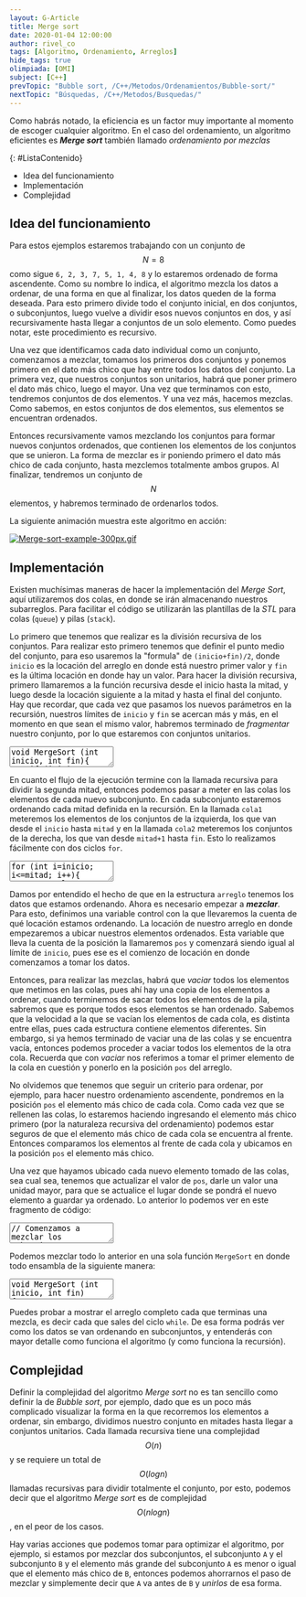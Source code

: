 ```yaml
---
layout: G-Article
title: Merge sort
date: 2020-01-04 12:00:00
author: rivel_co
tags: [Algoritmo, Ordenamiento, Arreglos]
hide_tags: true
olimpiada: [OMI]
subject: [C++]
prevTopic: "Bubble sort, /C++/Metodos/Ordenamientos/Bubble-sort/"
nextTopic: "Búsquedas, /C++/Metodos/Busquedas/"
---
```


Como habrás notado, la eficiencia es un factor muy importante al momento de escoger cualquier algoritmo. En el caso del ordenamiento, un algoritmo eficientes es ***Merge sort*** también llamado *ordenamiento por mezclas*

{: #ListaContenido}
- Idea del funcionamiento
- Implementación
- Complejidad

## Idea del funcionamiento

Para estos ejemplos estaremos trabajando con un conjunto de $$N=8$$ como sigue `6, 2, 3, 7, 5, 1, 4, 8` y lo estaremos ordenado de forma ascendente. Como su nombre lo indica, el algoritmo mezcla los datos a ordenar, de una forma en que al finalizar, los datos queden de la forma deseada. Para esto primero divide todo el conjunto inicial, en dos conjuntos, o subconjuntos, luego vuelve a dividir esos nuevos conjuntos en dos, y así recursivamente hasta llegar a conjuntos de un solo elemento. Como puedes notar, este procedimiento es recursivo.

Una vez que identificamos cada dato individual como un conjunto, comenzamos a mezclar, tomamos los primeros dos conjuntos y ponemos primero en el dato más chico que hay entre todos los datos del conjunto. La primera vez, que nuestros conjuntos son unitarios, habrá que poner primero el dato más chico, luego el mayor. Una vez que terminamos con esto, tendremos conjuntos de dos elementos. Y una vez más, hacemos mezclas. Como sabemos, en estos conjuntos de dos elementos, sus elementos se encuentran ordenados. 

Entonces recursivamente vamos mezclando los conjuntos para formar nuevos conjuntos ordenados, que contienen los elementos de los conjuntos que se unieron. La forma de mezclar es ir poniendo primero el dato más chico de cada conjunto, hasta mezclemos totalmente ambos grupos. Al finalizar, tendremos un conjunto de $$N$$ elementos, y habremos terminado de ordenarlos todos.

La siguiente animación muestra este algoritmo en acción:

<a href="https://commons.wikimedia.org/wiki/File:Merge-sort-example-300px.gif#/media/File:Merge-sort-example-300px.gif"><img src="https://upload.wikimedia.org/wikipedia/commons/c/cc/Merge-sort-example-300px.gif" alt="Merge-sort-example-300px.gif"></a>

## Implementación

Existen muchísimas maneras de hacer la implementación del *Merge Sort*, aquí utilizaremos dos colas, en donde se irán almacenando nuestros subarreglos. Para facilitar el código se utilizarán las plantillas de la *STL* para colas (`queue`) y pilas (`stack`).

Lo primero que tenemos que realizar es la división recursiva de los conjuntos. Para realizar esto primero tenemos que definir el punto medio del conjunto, para eso usaremos la "formula" de `(inicio+fin)/2`, donde `inicio` es la locación del arreglo en donde está nuestro primer valor y `fin` es la última locación en donde hay un valor. Para hacer la división recursiva, primero llamaremos a la función recursiva desde el inicio hasta la mitad, y luego desde la locación siguiente a la mitad y hasta el final del conjunto. Hay que recordar, que cada vez que pasamos los nuevos parámetros en la recursión, nuestros límites de `inicio` y `fin` se acercan más y más, en el momento en que sean el mismo valor, habremos terminado de *fragmentar* nuestro conjunto, por lo que estaremos con conjuntos unitarios.

<textarea class="cpp">
void MergeSort (int inicio, int fin){
    if (inicio == fin) return;      // Terminamos de dividir los conjuntos
    
    int mitad=(inicio+fin)/2;       // Creamos la mitad en base a los limites
        
    MergeSort(inicio, mitad);       // Llamada recursiva para dividir la primer mitad
    MergeSort(mitad+1, fin);        // Llamada recursiva para dividir la segunda mitad
}</textarea>

En cuanto el flujo de la ejecución termine con la llamada recursiva para dividir la segunda mitad, entonces podemos pasar a meter en las colas los elementos de cada nuevo subconjunto. En cada subconjunto estaremos ordenando cada mitad definida en la recursión. En la llamada `cola1` meteremos los elementos de los conjuntos de la izquierda, los que van desde el `inicio` hasta `mitad` y en la llamada `cola2` meteremos los conjuntos de la derecha, los que van desde `mitad+1` hasta `fin`. Esto lo realizamos fácilmente con dos ciclos `for`.

<textarea class="cpp">
for (int i=inicio; i<=mitad; i++){      // Metemos los elementos del conjunto de la izquierda
    cola1.push(arreglo[i]);
}
for (int i=mitad+1; i<=fin; i++){       // Metemos los elementos del conjunto de la derecha
    cola2.push(arreglo[i]);
}</textarea>

Damos por entendido el hecho de que en la estructura `arreglo` tenemos los datos que estamos ordenando. Ahora es necesario empezar a ***mezclar***. Para esto, definimos una variable control con la que llevaremos la cuenta de qué locación estamos ordenando. La locación de nuestro arreglo en donde empezaremos a ubicar nuestros elementos ordenados. Esta variable que lleva la cuenta de la posición la llamaremos `pos` y comenzará siendo igual al límite de `inicio`, pues ese es el comienzo de locación en donde comenzamos a tomar los datos.

Entonces, para realizar las mezclas, habrá que *vaciar* todos los elementos que metimos en las colas, pues ahí hay una copia de los elementos a ordenar, cuando terminemos de sacar todos los elementos de la pila, sabremos que es porque todos esos elementos se han ordenado. Sabemos que la velocidad a la que se vacían los elementos de cada cola, es distinta entre ellas, pues cada estructura contiene elementos diferentes. Sin embargo, si ya hemos terminado de vaciar una de las colas y se encuentra vacía, entonces podemos proceder a vaciar todos los elementos de la otra cola. Recuerda que con *vaciar* nos referimos a tomar el primer elemento de la cola en cuestión y ponerlo en la posición `pos` del arreglo. 

No olvidemos que tenemos que seguir un criterio para ordenar, por ejemplo, para hacer nuestro ordenamiento ascendente, pondremos en la posición `pos` el elemento más chico de cada cola. Como cada vez que se rellenen las colas, lo estaremos haciendo ingresando el elemento más chico primero (por la naturaleza recursiva del ordenamiento) podemos estar seguros de que el elemento más chico de cada cola se encuentra al frente. Entonces comparamos los elementos al frente de cada cola y ubicamos en la posición `pos` el elemento más chico.

Una vez que hayamos ubicado cada nuevo elemento tomado de las colas, sea cual sea, tenemos que actualizar el valor de `pos`, darle un valor una unidad mayor, para que se actualice el lugar donde se pondrá el nuevo elemento a guardar ya ordenado. Lo anterior lo podemos ver en este fragmento de código:

<textarea class="cpp">
// Comenzamos a mezclar los subconjuntos
int pos=inicio;             // Definición del auxiliar de ubicaciones
    
while (!cola1.empty() || !cola2.empty()){   // Estaremos extrayendo elementos mientras sea posible
    if (cola2.empty()){                     // Si la cola2 ya está vacía
        arreglo[pos]=cola1.front();         // entonces tomamos de la cola1
        cola1.pop();                        
    } else
    if (cola1.empty()){                     // Sino, revisamos si cola1 está vacía, de ser así
        arreglo[pos]=cola2.front();         // tomamos de cola2
        cola2.pop();
    } else                                  // Sino, entonces ambas colas tienen elementos
    if (cola1.front() < cola2.front()){     // Aplicamos nuestro criterio de ordenamiento
        arreglo[pos]=cola1.front();         // Ubicamos según sea el caso, tomando de cola1
        cola1.pop();
    } else {
        arreglo[pos]=cola2.front();         // O tomando de cola 2
        cola2.pop();
    }
    pos++;   // En este punto ya habremos ubicado un elemento, entonces actualizamos la posición
}</textarea>

Podemos mezclar todo lo anterior en una sola función `MergeSort` en donde todo ensambla de la siguiente manera:

<textarea class="cpp">
void MergeSort (int inicio, int fin)
{
    if (inicio == fin) return;
    
    int mitad=(inicio+fin)/2;
        
    MergeSort(inicio, mitad);
    MergeSort(mitad+1, fin);
    
    for (int i=inicio; i<=mitad; i++){
        cola1.push(arreglo[i]);
    }
    for (int i=mitad+1; i<=fin; i++){
        cola2.push(arreglo[i]);
    }
    
    int pos=inicio;
    
    while (!cola1.empty() || !cola2.empty()){
        if (cola2.empty()){
            arreglo[pos]=cola1.front();
            cola1.pop();
        } else
        if (cola1.empty()){
            arreglo[pos]=cola2.front();
            cola2.pop();
        } else
        if (cola1.front() < cola2.front()){
            arreglo[pos]=cola1.front();
            cola1.pop();
        } else {
            arreglo[pos]=cola2.front();
            cola2.pop();
        }
        pos++;
    }
    return;
}</textarea>

Puedes probar a mostrar el arreglo completo cada que terminas una mezcla, es decir cada que sales del ciclo `while`. De esa forma podrás ver como los datos se van ordenando en subconjuntos, y entenderás con mayor detalle como funciona el algoritmo (y como funciona la recursión).

## Complejidad

Definir la complejidad del algoritmo *Merge sort* no es tan sencillo como definir la de *Bubble sort*, por ejemplo, dado que es un poco más complicado visualizar la forma en la que recorremos los elementos a ordenar, sin embargo, dividimos nuestro conjunto en mitades hasta llegar a conjuntos unitarios. Cada llamada recursiva tiene una complejidad $$O(n)$$  y se requiere un total de $$O(log n)$$ llamadas recursivas para dividir totalmente el conjunto, por esto, podemos decir que el algoritmo *Merge sort* es de complejidad $$O(n log n)$$, en el peor de los casos.

Hay varias acciones que podemos tomar para optimizar el algoritmo, por ejemplo, si estamos por mezclar dos subconjuntos, el subconjunto `A` y el subconjunto `B` y el elemento más grande del subconjunto `A` es menor o igual que el elemento más chico de `B`, entonces podemos ahorrarnos el paso de mezclar y simplemente decir que `A` va antes de `B` y *unirlos* de esa forma.